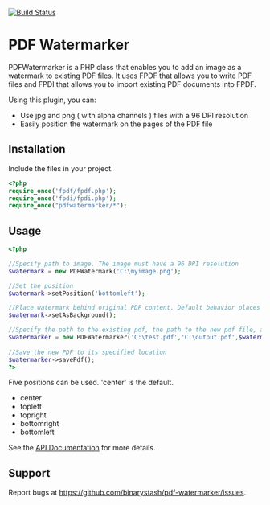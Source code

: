 [![Build Status](https://travis-ci.org/binarystash/pdf-watermarker.svg?branch=master)](https://travis-ci.org/binarystash/pdf-watermarker)

# PDF Watermarker
PDFWatermarker is a PHP class that enables you to add an image as a watermark to existing PDF files. It uses FPDF that allows you to write PDF files and FPDI that allows you to import existing PDF documents into FPDF.

Using this plugin, you can:

* Use jpg and png ( with alpha channels ) files with a 96 DPI resolution
* Easily position the watermark on the pages of the PDF file

## Installation

Include the files in your project. 

``` php
<?php
require_once('fpdf/fpdf.php');
require_once('fpdi/fpdi.php');
require_once("pdfwatermarker/*");
```

## Usage

``` php
<?php

//Specify path to image. The image must have a 96 DPI resolution
$watermark = new PDFWatermark('C:\myimage.png'); 

//Set the position
$watermark->setPosition('bottomleft');

//Place watermark behind original PDF content. Default behavior places it over the content.
$watermark->setAsBackground();

//Specify the path to the existing pdf, the path to the new pdf file, and the watermark object
$watermarker = new PDFWatermarker('C:\test.pdf','C:\output.pdf',$watermark); 
 
//Save the new PDF to its specified location
$watermarker->savePdf(); 
?>
```

Five positions can be used. 'center' is the default.

* center
* topleft
* topright
* bottomright
* bottomleft

See the [API Documentation](https://github.com/binarystash/pdf-watermarker/wiki/API-Documentation) for more details.

## Support

Report bugs at https://github.com/binarystash/pdf-watermarker/issues.

